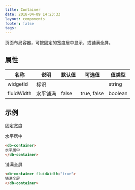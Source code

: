 ```yaml
---
title: Container
date: 2018-04-09 14:23:33
layout: components
footer: false
tags:
---
```


页面布局容器，可按固定的宽度居中显示，或铺满全屏。

## 属性

| 名称 | 说明 | 默认值 | 可选值 | 值类型 |
| ----- | ------ | ----- | ----- | --------- |
| widgetId| 标识 | | | string |
| fluidWidth | 水平铺满 | false | true, false | boolean |

## 示例

固定宽度

<db-container>水平居中</db-container>

```html
<db-container>
水平居中
</db-container>
```

铺满全屏

```html
<db-container fluidWidth="true">
铺满全屏
</db-container>
```

